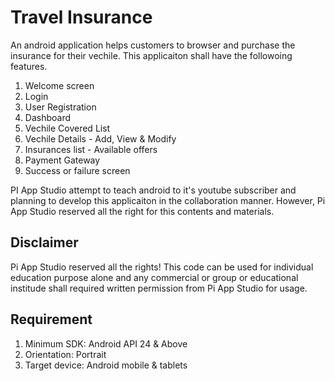 # Travel Insurance

An android application helps customers to browser and purchase the insurance for their vechile. This applicaiton shall have the followoing features.

 1. Welcome screen
 2. Login
 3. User Registration
 4. Dashboard
 5. Vechile Covered List 
 6. Vechile Details - Add, View & Modify
 7. Insurances list - Available offers
 8. Payment Gateway
 9. Success or failure screen

PI App Studio attempt to teach android to it's youtube subscriber and planning to develop this applicaiton in the collaboration manner. However, Pi App Studio reserved all the right for this contents and materials.

## Disclaimer

Pi App Studio reserved all the rights! This code can be used for individual education purpose alone and any commercial or group or educational institude shall required written permission from Pi App Studio for usage.

## Requirement

 1. Minimum SDK: Android API 24 & Above
 2. Orientation: Portrait
 3. Target device: Android mobile & tablets
